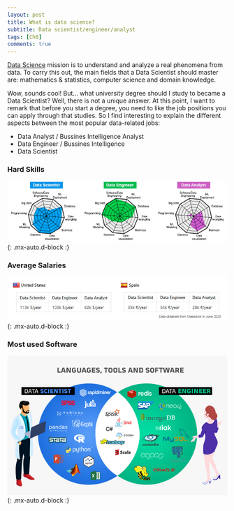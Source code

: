 ```yaml
---
layout: post
title: What is data science?
subtitle: Data scientist/engineer/analyst
tags: [Ch0]
comments: true
---
```


[Data Science](https://en.wikipedia.org/wiki/Data_science) mission is to understand and analyze a real phenomena from data. To carry this out, the main fields that a Data Scientist should master are: mathematics & statistics, computer science and domain knowledge.

Wow, sounds cool! But... what university degree should I study to became a Data Scientist? Well, there is not a unique answer. At this point, I want to remark that before you start a degree, you need to like the job positions you can apply through that studies. So I find interesting to explain the different aspects between the most popular data-related jobs: 

* Data Analyst / Bussines Intelligence Analyst
* Data Engineer / Bussines Intelligence 
* Data Scientist

### Hard Skills
![Salaries difference](/assets/img/difference-between-ds-de-da-1.jpg){: .mx-auto.d-block :}

### Average Salaries
![Salaries difference](/assets/img/difference-between-ds-de-da-2.jpg){: .mx-auto.d-block :}

### Most used Software 
![Software difference](/assets/img/difference-between-ds-de-da-3.jpg){: .mx-auto.d-block :}
